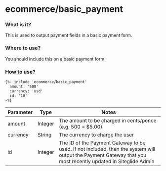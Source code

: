 # ecommerce/basic\_payment

### What is it?

This is used to output payment fields in a basic payment form.

### Where to use?

You should include this on a basic payment form.

### How to use?

```html
{%- include 'ecommerce/basic_payment'
  amount: '500'
  currency: 'usd'
  id: '10'
-%}
```

| Parameter | Type    | Notes                                                                                                                                                        |
| --------- | ------- | ------------------------------------------------------------------------------------------------------------------------------------------------------------ |
| amount    | Integer | The amount to be charged in cents/pence (e.g. 500 = $5.00)                                                                                                   |
| currency  | String  | The currency to charge the user                                                                                                                              |
| id        | Integer | The ID of the Payment Gateway to be used. If not included, then the system will output the Payment Gateway that you most recently updated in Siteglide Admin |
